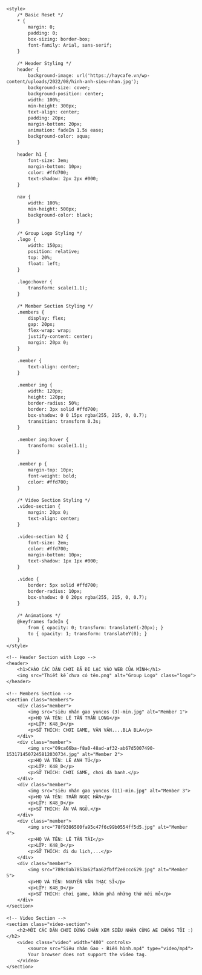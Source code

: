 <!DOCTYPE html>
<html lang="en">
<head>
    <meta charset="UTF-8">
    <meta name="viewport" content="width=device-width, initial-scale=1.0">
    
    <style>
        /* Basic Reset */
        * {
            margin: 0;
            padding: 0;
            box-sizing: border-box;
            font-family: Arial, sans-serif;
        }

        /* Header Styling */
        header {
            background-image: url('https://haycafe.vn/wp-content/uploads/2022/08/hinh-anh-sieu-nhan.jpg');
            background-size: cover;
            background-position: center;
            width: 100%;
            min-height: 300px;
            text-align: center;
            padding: 20px;
            margin-bottom: 20px;
            animation: fadeIn 1.5s ease;
            background-color: aqua;
        }

        header h1 {
            font-size: 3em;
            margin-bottom: 10px;
            color: #ffd700;
            text-shadow: 2px 2px #000;
        }

        nav {
            width: 100%;
            min-height: 500px;
            background-color: black;
        }

        /* Group Logo Styling */
        .logo {
            width: 150px;
            position: relative;
            top: 20%;
            float: left;
        }

        .logo:hover {
            transform: scale(1.1);
        }

        /* Member Section Styling */
        .members {
            display: flex;
            gap: 20px;
            flex-wrap: wrap;
            justify-content: center;
            margin: 20px 0;
        }

        .member {
            text-align: center;
        }

        .member img {
            width: 120px;
            height: 120px;
            border-radius: 50%;
            border: 3px solid #ffd700;
            box-shadow: 0 0 15px rgba(255, 215, 0, 0.7);
            transition: transform 0.3s;
        }

        .member img:hover {
            transform: scale(1.1);
        }

        .member p {
            margin-top: 10px;
            font-weight: bold;
            color: #ffd700;
        }

        /* Video Section Styling */
        .video-section {
            margin: 20px 0;
            text-align: center;
        }

        .video-section h2 {
            font-size: 2em;
            color: #ffd700;
            margin-bottom: 10px;
            text-shadow: 1px 1px #000;
        }

        .video {
            border: 5px solid #ffd700;
            border-radius: 10px;
            box-shadow: 0 0 20px rgba(255, 215, 0, 0.7);
        }

        /* Animations */
        @keyframes fadeIn {
            from { opacity: 0; transform: translateY(-20px); }
            to { opacity: 1; transform: translateY(0); }
        }
    </style>
</head>
<body>

    <!-- Header Section with Logo -->
    <header>
        <h1>CHÀO CÁC DÂN CHƠI ĐÃ ĐI LẠC VÀO WEB CỦA MÌNH</h1>
        <img src="Thiết kế chưa có tên.png" alt="Group Logo" class="logo">
    </header>

    <!-- Members Section -->
    <section class="members">
        <div class="member">
            <img src="siêu nhân gao yuncos (3)-min.jpg" alt="Member 1">
            <p>HỌ VÀ TÊN: LÊ TẤN TRẦN LONG</p>
            <p>LỚP: K48_D</p>
            <p>SỞ THÍCH: CHƠI GAME, VÂN VÂN....BLA BLA</p>
        </div>
        <div class="member">
            <img src="09ca66ba-f8a0-48ad-af32-ab67d5007490-1531714507245812030734.jpg" alt="Member 2">
            <p>HỌ VÀ TÊN: LÊ ANH TÚ</p>
            <p>LỚP: K48_D</p>
            <p>SỞ THÍCH: CHƠI GAME, chơi đá banh.</p>
        </div>
        <div class="member">
            <img src="siêu nhân gao yuncos (11)-min.jpg" alt="Member 3">
            <p>HỌ VÀ TÊN: TRẦN NGỌC HÂN</p>
            <p>LỚP: K48_D</p>
            <p>SỞ THÍCH: ĂN VÀ NGỦ.</p>
        </div>
        <div class="member">
            <img src="78f9386500fa95c47f6c99b0554ff5d5.jpg" alt="Member 4">
            <p>HỌ VÀ TÊN: LÊ TẤN TÀI</p>
            <p>LỚP: K48_D</p>
            <p>SỞ THÍCH: đi du lịch,...</p>
        </div>
        <div class="member">
            <img src="789c0ab7853a62faa62fbff2e8ccc629.jpg" alt="Member 5">
            <p>HỌ VÀ TÊN: NGUYỄN VĂN THẠC SĨ</p>
            <p>LỚP: K48_D</p>
            <p>SỞ THÍCH: chơi game, khám phá những thứ mới mẻ</p>
        </div>
    </section>

    <!-- Video Section -->
    <section class="video-section">
        <h2>MỜI CÁC DÂN CHƠI DỪNG CHÂN XEM SIÊU NHÂN CÙNG AE CHÚNG TÔI :)</h2>
        <video class="video" width="400" controls>
            <source src="Siêu nhân Gao - Biến hình.mp4" type="video/mp4">
            Your browser does not support the video tag.
        </video>
    </section>

</body>
</html>
